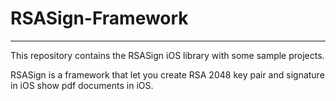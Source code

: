 # RSASign-Framework

----

This repository contains the RSASign iOS library with some sample projects.
 
RSASign is a framework that let you create RSA 2048 key pair and signature in iOS show pdf documents in iOS.

